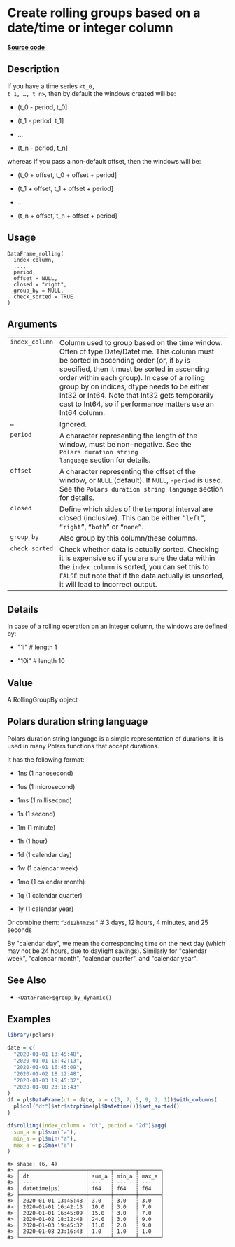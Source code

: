 

# Create rolling groups based on a date/time or integer column

[**Source code**](https://github.com/pola-rs/r-polars/tree/8dac37e8bf89bcd080a13d0ed20dd1dc2bee615f/R/dataframe__frame.R#L2124)

## Description

If you have a time series <code style="white-space: pre;">\<t_0, t_1, …,
t_n\></code>, then by default the windows created will be:

<ul>
<li>

(t_0 - period, t_0\]

</li>
<li>

(t_1 - period, t_1\]

</li>
<li>

…

</li>
<li>

(t_n - period, t_n\]

</li>
</ul>

whereas if you pass a non-default offset, then the windows will be:

<ul>
<li>

(t_0 + offset, t_0 + offset + period\]

</li>
<li>

(t_1 + offset, t_1 + offset + period\]

</li>
<li>

…

</li>
<li>

(t_n + offset, t_n + offset + period\]

</li>
</ul>

## Usage

<pre><code class='language-R'>DataFrame_rolling(
  index_column,
  ...,
  period,
  offset = NULL,
  closed = "right",
  group_by = NULL,
  check_sorted = TRUE
)
</code></pre>

## Arguments

<table>
<tr>
<td style="white-space: nowrap; font-family: monospace; vertical-align: top">
<code id="index_column">index_column</code>
</td>
<td>
Column used to group based on the time window. Often of type
Date/Datetime. This column must be sorted in ascending order (or, if
<code>by</code> is specified, then it must be sorted in ascending order
within each group). In case of a rolling group by on indices, dtype
needs to be either Int32 or Int64. Note that Int32 gets temporarily cast
to Int64, so if performance matters use an Int64 column.
</td>
</tr>
<tr>
<td style="white-space: nowrap; font-family: monospace; vertical-align: top">
<code id="...">…</code>
</td>
<td>
Ignored.
</td>
</tr>
<tr>
<td style="white-space: nowrap; font-family: monospace; vertical-align: top">
<code id="period">period</code>
</td>
<td>
A character representing the length of the window, must be non-negative.
See the <code style="white-space: pre;">Polars duration string
language</code> section for details.
</td>
</tr>
<tr>
<td style="white-space: nowrap; font-family: monospace; vertical-align: top">
<code id="offset">offset</code>
</td>
<td>
A character representing the offset of the window, or <code>NULL</code>
(default). If <code>NULL</code>, <code>-period</code> is used. See the
<code style="white-space: pre;">Polars duration string language</code>
section for details.
</td>
</tr>
<tr>
<td style="white-space: nowrap; font-family: monospace; vertical-align: top">
<code id="closed">closed</code>
</td>
<td>
Define which sides of the temporal interval are closed (inclusive). This
can be either <code>“left”</code>, <code>“right”</code>,
<code>“both”</code> or <code>“none”</code>.
</td>
</tr>
<tr>
<td style="white-space: nowrap; font-family: monospace; vertical-align: top">
<code id="group_by">group_by</code>
</td>
<td>
Also group by this column/these columns.
</td>
</tr>
<tr>
<td style="white-space: nowrap; font-family: monospace; vertical-align: top">
<code id="check_sorted">check_sorted</code>
</td>
<td>
Check whether data is actually sorted. Checking it is expensive so if
you are sure the data within the <code>index_column</code> is sorted,
you can set this to <code>FALSE</code> but note that if the data
actually is unsorted, it will lead to incorrect output.
</td>
</tr>
</table>

## Details

In case of a rolling operation on an integer column, the windows are
defined by:

<ul>
<li>

"1i" \# length 1

</li>
<li>

"10i" \# length 10

</li>
</ul>

## Value

A RollingGroupBy object

## Polars duration string language

Polars duration string language is a simple representation of durations.
It is used in many Polars functions that accept durations.

It has the following format:

<ul>
<li>

1ns (1 nanosecond)

</li>
<li>

1us (1 microsecond)

</li>
<li>

1ms (1 millisecond)

</li>
<li>

1s (1 second)

</li>
<li>

1m (1 minute)

</li>
<li>

1h (1 hour)

</li>
<li>

1d (1 calendar day)

</li>
<li>

1w (1 calendar week)

</li>
<li>

1mo (1 calendar month)

</li>
<li>

1q (1 calendar quarter)

</li>
<li>

1y (1 calendar year)

</li>
</ul>

Or combine them: <code>“3d12h4m25s”</code> \# 3 days, 12 hours, 4
minutes, and 25 seconds

By "calendar day", we mean the corresponding time on the next day (which
may not be 24 hours, due to daylight savings). Similarly for "calendar
week", "calendar month", "calendar quarter", and "calendar year".

## See Also

<ul>
<li>

<code>\<DataFrame\>$group_by_dynamic()</code>

</li>
</ul>

## Examples

``` r
library(polars)

date = c(
  "2020-01-01 13:45:48",
  "2020-01-01 16:42:13",
  "2020-01-01 16:45:09",
  "2020-01-02 18:12:48",
  "2020-01-03 19:45:32",
  "2020-01-08 23:16:43"
)
df = pl$DataFrame(dt = date, a = c(3, 7, 5, 9, 2, 1))$with_columns(
  pl$col("dt")$str$strptime(pl$Datetime())$set_sorted()
)

df$rolling(index_column = "dt", period = "2d")$agg(
  sum_a = pl$sum("a"),
  min_a = pl$min("a"),
  max_a = pl$max("a")
)
```

    #> shape: (6, 4)
    #> ┌─────────────────────┬───────┬───────┬───────┐
    #> │ dt                  ┆ sum_a ┆ min_a ┆ max_a │
    #> │ ---                 ┆ ---   ┆ ---   ┆ ---   │
    #> │ datetime[μs]        ┆ f64   ┆ f64   ┆ f64   │
    #> ╞═════════════════════╪═══════╪═══════╪═══════╡
    #> │ 2020-01-01 13:45:48 ┆ 3.0   ┆ 3.0   ┆ 3.0   │
    #> │ 2020-01-01 16:42:13 ┆ 10.0  ┆ 3.0   ┆ 7.0   │
    #> │ 2020-01-01 16:45:09 ┆ 15.0  ┆ 3.0   ┆ 7.0   │
    #> │ 2020-01-02 18:12:48 ┆ 24.0  ┆ 3.0   ┆ 9.0   │
    #> │ 2020-01-03 19:45:32 ┆ 11.0  ┆ 2.0   ┆ 9.0   │
    #> │ 2020-01-08 23:16:43 ┆ 1.0   ┆ 1.0   ┆ 1.0   │
    #> └─────────────────────┴───────┴───────┴───────┘
